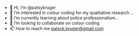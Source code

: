 - 👋 Hi, I’m @patsykruger
- 👀 I’m interested in colour coding for my qualitative research ...
- 🌱 I’m currently learning about police professionalism...
- 💞️ I’m looking to collaborate on colour coding
- 📫 How to reach me patsyk.kruger@gmail.com 

